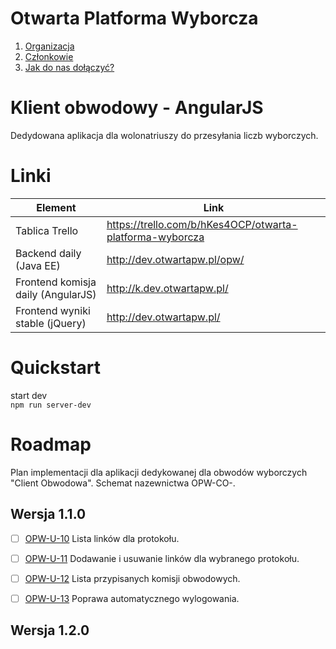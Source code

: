 # Otwarta Platforma Wyborcza
1. [Organizacja](https://github.com/OtwartaPlatformaWyborcza/Organizacja#otwarta-platforma-wyborcza)  
2. [Członkowie](https://github.com/OtwartaPlatformaWyborcza/Organizacja#cz%C5%82onkowie)  
3. [Jak do nas dołączyć?](https://github.com/OtwartaPlatformaWyborcza/Organizacja#jak-do-nas-do%C5%82%C4%85czy%C4%87) 

# Klient obwodowy - AngularJS 
Dedydowana aplikacja dla wolonatriuszy do przesyłania liczb wyborczych.

# Linki

| Element  | Link  |
| ------------- | ------------- |
| Tablica Trello   | https://trello.com/b/hKes4OCP/otwarta-platforma-wyborcza  |
| Backend daily (Java EE)   | http://dev.otwartapw.pl/opw/  |
| Frontend komisja daily (AngularJS) | http://k.dev.otwartapw.pl/ |
| Frontend wyniki stable (jQuery) | http://dev.otwartapw.pl/ |

# Quickstart
start dev  
`npm run server-dev`


# Roadmap 
Plan implementacji dla aplikacji dedykowanej dla obwodów wyborczych "Client Obwodowa". Schemat nazewnictwa OPW-CO-<Nr>.

## Wersja 1.1.0
* [ ] [OPW-U-10](https://trello.com/c/dkS3osBC/30-opw-co-1-lista-linkow-dla-protoko-u) Lista linków dla protokołu.
* [ ] [OPW-U-11](https://trello.com/c/mhyx6Bdj/31-opw-co-2jako-u-ytkownik-moge-przypisac-bad-usunac-linka-do-zdjecia-konkretnego-protoko-u-obwodowego) Dodawanie i usuwanie linków dla wybranego protokołu.
* [ ] [OPW-U-12](https://trello.com/c/2EyiikLF/32-opw-co-3-lista-przypisanych-komisji-obwodowych) Lista przypisanych komisji obwodowych.
* [ ] [OPW-U-13](https://trello.com/c/iiLzo7ff/34-opw-co-4-sprawdzanie-dostepnosci-serwisu) Poprawa automatycznego wylogowania.




## Wersja 1.2.0



